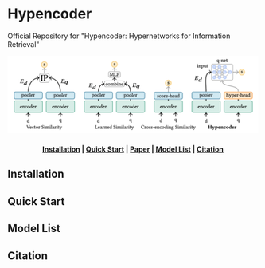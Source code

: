 # Hypencoder
Official Repository for "Hypencoder: Hypernetworks for Information Retrieval"

![main_image](./imgs/main_figure.jpg)

<h4 align="center">
    <p>
        <a href=#installation>Installation</a> |
        <a href=#quick-start>Quick Start</a> |
        <a href="">Paper</a> |
        <a href=#model-list>Model List</a> |
        <a href="#cite">Citation</a> 
    <p>
</h4>

## Installation


## Quick Start


## Model List


## Citation
